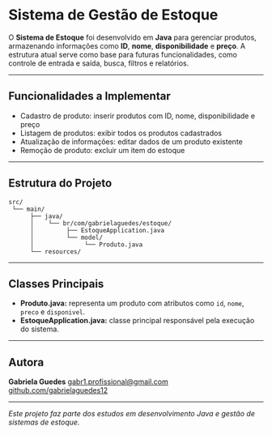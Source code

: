 # Sistema de Gestão de Estoque

O **Sistema de Estoque** foi desenvolvido em **Java** para gerenciar produtos, armazenando informações como **ID**, **nome**, **disponibilidade** e **preço**.
A estrutura atual serve como base para futuras funcionalidades, como controle de entrada e saída, busca, filtros e relatórios.

---

## Funcionalidades a Implementar

* Cadastro de produto: inserir produtos com ID, nome, disponibilidade e preço
* Listagem de produtos: exibir todos os produtos cadastrados
* Atualização de informações: editar dados de um produto existente
* Remoção de produto: excluir um item do estoque

---

## Estrutura do Projeto

```
src/
 └── main/
      ├── java/
      │    └── br/com/gabrielaguedes/estoque/
      │         ├── EstoqueApplication.java
      │         └── model/
      │              └── Produto.java
      └── resources/
```

---

## Classes Principais

* **Produto.java:** representa um produto com atributos como `id`, `nome`, `preco` e `disponivel`.
* **EstoqueApplication.java:** classe principal responsável pela execução do sistema.


---

## Autora

**Gabriela Guedes**
[gabr1.profissional@gmail.com](mailto:gabr1.profissional@gmail.com)
[github.com/gabrielaguedes12](https://github.com/gabrielaguedes12)

---

*Este projeto faz parte dos estudos em desenvolvimento Java e gestão de sistemas de estoque.*
